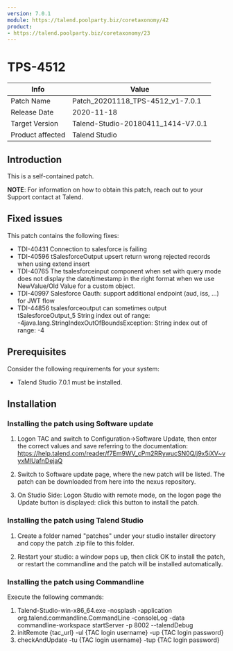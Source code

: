 ```yaml
---
version: 7.0.1
module: https://talend.poolparty.biz/coretaxonomy/42
product:
- https://talend.poolparty.biz/coretaxonomy/23
---
```


# TPS-4512

| Info             | Value |
| ---------------- | ---------------- |
| Patch Name       | Patch\_20201118\_TPS\-4512\_v1\-7.0.1 |
| Release Date     | 2020-11-18 |
| Target Version   | Talend-Studio-20180411_1414-V7.0.1 |
| Product affected | Talend Studio |

## Introduction

This is a self-contained patch.

**NOTE**: For information on how to obtain this patch, reach out to your Support contact at Talend.

## Fixed issues

This patch contains the following fixes:

- TDI-40431 Connection to salesforce is failing
- TDI-40596 tSalesforceOutput upsert return wrong rejected records when using extend insert
- TDI-40765 The tsalesforceinput component when set with query mode does not display the date/timestamp in the right format when we use NewValue/Old Value for a 			custom object.
- TDI-40997 Salesforce Oauth: support additional endpoint (aud, iss, ...) for JWT flow
- TDI-44856 tsalesforceoutput can sometimes output tSalesforceOutput_5 String index out of range: -4java.lang.StringIndexOutOfBoundsException: String index out of 			  range: -4 

## Prerequisites

Consider the following requirements for your system:

- Talend Studio 7.0.1 must be installed.

## Installation

### Installing the patch using Software update

1) Logon TAC and switch to Configuration->Software Update, then enter the correct values and save referring to the documentation: https://help.talend.com/reader/f7Em9WV_cPm2RRywucSN0Q/j9x5iXV~vyxMlUafnDejaQ

2) Switch to Software update page, where the new patch will be listed. The patch can be downloaded from here into the nexus repository.

3) On Studio Side: Logon Studio with remote mode, on the logon page the Update button is displayed: click this button to install the patch.

### Installing the patch using Talend Studio

1) Create a folder named "patches" under your studio installer directory and copy the patch .zip file to this folder.

2) Restart your studio: a window pops up, then click OK to install the patch, or restart the commandline and the patch will be installed automatically.

### Installing the patch using Commandline

Execute the following commands:

1. Talend-Studio-win-x86_64.exe -nosplash -application org.talend.commandline.CommandLine -consoleLog -data commandline-workspace startServer -p 8002 --talendDebug
2. initRemote {tac_url} -ul {TAC login username} -up {TAC login password}
3. checkAndUpdate -tu {TAC login username} -tup {TAC login password}